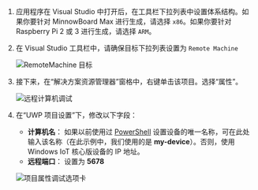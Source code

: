 1. 应用程序在 Visual Studio 中打开后，在工具栏下拉列表中设置体系结构。如果你要针对 MinnowBoard Max 进行生成，请选择 `x86`。如果你要针对 Raspberry Pi 2 或 3 进行生成，请选择 `ARM`。

2. 在 Visual Studio 工具栏中，请确保目标下拉列表设置为 `Remote Machine`<br/>

    ![RemoteMachine 目标]({{site.baseurl}}/Resources/images/AppDeployment/py-remote-machine-debugging.png)

3. 接下来，在“解决方案资源管理器”窗格中，右键单击该项目。选择“属性”。

    ![远程计算机调试]({{site.baseurl}}/Resources/images/AppDeployment/py-project-properties.PNG)

4. 在“UWP 项目设置”下，修改以下字段：

	* **计算机名**： 如果以前使用过 [PowerShell]({{site.baseurl}}/{{page.lang}}/win10/samples/PowerShell.htm) 设置设备的唯一名称，可在此处输入该名称（在此示例中，我们使用的是 **my-device**）。否则，使用 Windows IoT 核心版设备的 IP 地址。
	* **远程端口**： 设置为 **5678**

    ![项目属性调试选项卡]({{site.baseurl}}/Resources/images/AppDeployment/py-debug-project-properties.PNG)